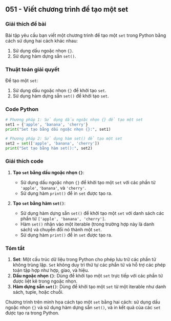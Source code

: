 ## 051 - Viết chương trình để tạo một set

### Giải thích đề bài

Bài tập yêu cầu bạn viết một chương trình để tạo một `set` trong Python bằng cách sử dụng hai cách khác nhau:

1. Sử dụng dấu ngoặc nhọn `{}`.
2. Sử dụng hàm dựng sẵn `set()`.

### Thuật toán giải quyết

Để tạo một `set`:

1. Sử dụng dấu ngoặc nhọn `{}` để khởi tạo `set`.
2. Sử dụng hàm dựng sẵn `set()` để khởi tạo `set`.

### Code Python

```python
# Phương pháp 1: Sử dụng dấu ngoặc nhọn {} để tạo một set
set1 = {'apple', 'banana', 'cherry'}
print("Set tạo bằng dấu ngoặc nhọn {}:", set1)

# Phương pháp 2: Sử dụng hàm set() để tạo một set
set2 = set(['apple', 'banana', 'cherry'])
print("Set tạo bằng hàm set():", set2)
```

### Giải thích code

1. **Tạo `set` bằng dấu ngoặc nhọn `{}`**:

   - Sử dụng dấu ngoặc nhọn `{}` để khởi tạo một `set` với các phần tử `'apple'`, `'banana'`, và `'cherry'`.
   - Sử dụng hàm `print()` để in `set` được tạo ra.

2. **Tạo `set` bằng hàm `set()`**:
   - Sử dụng hàm dựng sẵn `set()` để khởi tạo một `set` với danh sách các phần tử `['apple', 'banana', 'cherry']`.
   - Hàm `set()` nhận vào một iterable (trong trường hợp này là danh sách) và chuyển đổi nó thành một `set`.
   - Sử dụng hàm `print()` để in `set` được tạo ra.

### Tóm tắt

1. **Set**: Một cấu trúc dữ liệu trong Python cho phép lưu trữ các phần tử không trùng lặp. `Set` không duy trì thứ tự các phần tử và hỗ trợ các phép toán tập hợp như hợp, giao, và hiệu.
2. **Dấu ngoặc nhọn `{}`**: Dùng để khởi tạo một `set` trực tiếp với các phần tử được liệt kê trong ngoặc nhọn.
3. **Hàm dựng sẵn `set()`**: Dùng để khởi tạo một `set` từ một iterable như danh sách, tuple, hoặc chuỗi.

Chương trình trên minh họa cách tạo một `set` bằng hai cách: sử dụng dấu ngoặc nhọn `{}` và sử dụng hàm dựng sẵn `set()`, và in kết quả của các `set` được tạo ra trong Python.
